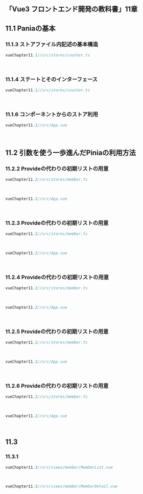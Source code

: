 ## 「Vue3 フロントエンド開発の教科書」11章
## 11.1 Paniaの基本
### 11.1.3 ストアファイル内記述の基本構造
```ts
vueChapter11.1//src/stores/counter.ts

```
<br>

### 11.1.4 ステートとそのインターフェース
```ts
vueChapter11.1//src/stores/counter.ts

```
<br>

### 11.1.6 コンポーネントからのストア利用
```ts
vueChapter11.1//src/App.vue

```
<br>

## 11.2 引数を使う一歩進んだPiniaの利用方法
### 11.2.2 Provideの代わりの初期リストの用意
```ts
vueChapter11.2//src/stores/member.ts

```
<br>

```ts
vueChapter11.2//src/App.vue

```
<br>

### 11.2.3 Provideの代わりの初期リストの用意
```ts
vueChapter11.2//src/stores/member.ts

```
<br>

```ts
vueChapter11.2//src/App.vue

```
<br>

### 11.2.4 Provideの代わりの初期リストの用意
```ts
vueChapter11.2//src/stores/member.ts

```
<br>

```ts
vueChapter11.2//src/App.vue

```
<br>

### 11.2.5 Provideの代わりの初期リストの用意
```ts
vueChapter11.2//src/stores/member.ts

```
<br>

```ts
vueChapter11.2//src/App.vue

```
<br>

### 11.2.6 Provideの代わりの初期リストの用意
```ts
vueChapter11.2//src/stores/member.ts

```
<br>

```ts
vueChapter11.2//src/App.vue

```
<br>

## 11.3
### 11.3.1
```ts
vueChapter11.3//src/views/member/MemberList.vue

```
<br>

```ts
vueChapter11.3//src/views/member/MemberDetail.vue

```